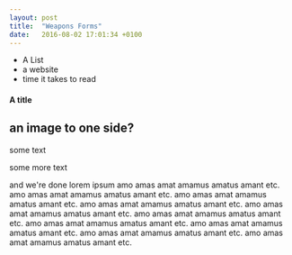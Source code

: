 ```yaml
---
layout: post
title:  "Weapons Forms"
date:   2016-08-02 17:01:34 +0100
---
```

+ A List
+ a website
+ time it takes to read

#### A title

## an image to one side?

some text

some more text

and we're done lorem ipsum amo amas amat amamus amatus amant etc. amo amas amat amamus amatus amant etc. amo amas amat amamus amatus amant etc. amo amas amat amamus amatus amant etc. amo amas amat amamus amatus amant etc. amo amas amat amamus amatus amant etc. amo amas amat amamus amatus amant etc. amo amas amat amamus amatus amant etc. amo amas amat amamus amatus amant etc. amo amas amat amamus amatus amant etc.
